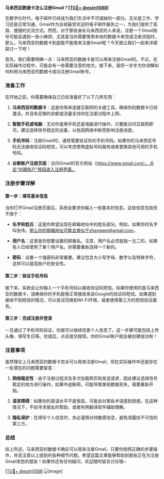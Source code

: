 **马来西亚数据卡怎么注册Gmail？[[TG💪+ @esim1088](https://t.me/s/esim1088)]**

在数字化时代，电子邮件已经成为我们生活中不可或缺的一部分。无论是工作、学习还是日常沟通，Gmail作为全球最受欢迎的电子邮件服务之一，为我们提供了高效、便捷的交流方式。然而，对于那些身处马来西亚的人来说，注册一个Gmail账号可能会遇到一些小麻烦，尤其是当你需要使用本地的数据卡来完成注册流程时。那么，马来西亚的数据卡到底能不能用来注册Gmail呢？今天就让我们一起来详细探讨一下吧！

首先，我们需要明确一点：马来西亚的数据卡是可以用来注册Gmail的。不过，在实际操作过程中，可能会有一些需要注意的地方。接下来，我将一步步为你讲解如何利用马来西亚的数据卡成功注册Gmail账号。

### 准备工作

在开始之前，你需要确保自己已经准备好了以下几样东西：

1. **马来西亚的数据卡**：这是你用来连接互联网的关键工具。确保你的数据卡已经激活，并且有足够的余额或流量支持你在注册过程中上网。
   
2. **智能手机或电脑**：无论你是用手机还是电脑进行操作，只要能访问互联网即可。建议选择信号稳定的设备，以免因网络中断而影响注册进度。

3. **手机号码**：注册Gmail时，通常需要验证你的手机号码。如果你的马来西亚号码无法接收验证码短信，可以考虑使用虚拟号码服务或者更换其他可用的手机号码。

4. **谷歌账户注册页面**：访问Gmail的官方网站（https://www.gmail.com），点击“创建账户”按钮进入注册界面。

### 注册步骤详解

#### 第一步：填写基本信息

当你打开Gmail注册页面后，系统会要求你输入一些基本的信息。这些信息包括但不限于：

- **名字和姓氏**：这是你希望出现在邮箱地址中的姓名部分。例如，如果你的名字叫张伟，那么你的邮箱地址可能会类似于zhangwei@gmail.com。
  
- **用户名**：这里是你想要设置的邮箱名。注意，用户名必须是独一无二的，如果有人已经使用了某个用户名，你需要重新选择一个新的。

- **密码**：设置一个强密码非常重要。建议包含大小写字母、数字以及特殊字符，这样可以提高账户的安全性。

#### 第二步：验证手机号码

接下来，系统会让你输入一个手机号码以接收验证码短信。如果你使用的是马来西亚的数据卡，请确保你的手机能够正常接收来自Google的验证码短信。如果遇到接收不到短信的情况，可以尝试切换到Wi-Fi环境，或者使用第三方的短信验证服务。

#### 第三步：完成注册并登录

一旦通过了手机号码验证，你就可以继续完善个人信息了。这一步骤可能包括上传头像、填写生日等。完成后，点击提交按钮，你的Gmail账户就会被创建成功啦！

### 注意事项

虽然理论上马来西亚的数据卡完全可以用来注册Gmail，但在实际操作中还是存在一些潜在的问题需要留意：

1. **网络稳定性**：由于注册过程涉及多次加载网页和发送请求，因此建议选择信号稳定的地方进行操作。如果中途断网，可能导致某些数据丢失，需要重新开始。

2. **语言障碍**：如果你的英语水平不是很高，可能会对某些术语感到困惑。在这种情况下，不妨寻求朋友的帮助，或者利用翻译软件辅助理解。

3. **隐私保护**：在填写个人信息时，务必谨慎对待敏感信息，避免泄露给不可信的第三方。

### 总结

综上所述，马来西亚的数据卡确实可以用来注册Gmail，只要你按照正确的步骤操作，并且注意以上提到的各种细节问题。希望这篇文章能够帮助到那些正在为注册Gmail发愁的朋友！如果你还有任何疑问，欢迎随时留言讨论哦~ 

[[TG💪+ @esim1088](https://t.me/s/esim1088) ![Image](https://i.postimg.cc/4NQfJmqS/Snipaste-2025-05-13-00-14-12.png)]